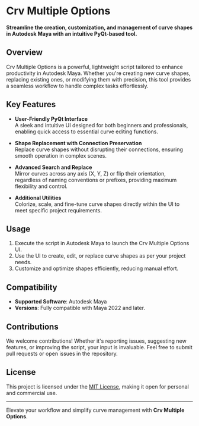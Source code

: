 # Crv Multiple Options

**Streamline the creation, customization, and management of curve shapes in Autodesk Maya with an intuitive PyQt-based tool.**

## Overview
Crv Multiple Options is a powerful, lightweight script tailored to enhance productivity in Autodesk Maya. Whether you're creating new curve shapes, replacing existing ones, or modifying them with precision, this tool provides a seamless workflow to handle complex tasks effortlessly.

## Key Features
- **User-Friendly PyQt Interface**  
  A sleek and intuitive UI designed for both beginners and professionals, enabling quick access to essential curve editing functions.
  
- **Shape Replacement with Connection Preservation**  
  Replace curve shapes without disrupting their connections, ensuring smooth operation in complex scenes.

- **Advanced Search and Replace**  
  Mirror curves across any axis (X, Y, Z) or flip their orientation, regardless of naming conventions or prefixes, providing maximum flexibility and control.

- **Additional Utilities**  
  Colorize, scale, and fine-tune curve shapes directly within the UI to meet specific project requirements.

## Usage
1. Execute the script in Autodesk Maya to launch the Crv Multiple Options UI.
2. Use the UI to create, edit, or replace curve shapes as per your project needs.
3. Customize and optimize shapes efficiently, reducing manual effort.

## Compatibility
- **Supported Software**: Autodesk Maya  
- **Versions**: Fully compatible with Maya 2022 and later.

## Contributions
We welcome contributions! Whether it's reporting issues, suggesting new features, or improving the script, your input is invaluable. Feel free to submit pull requests or open issues in the repository.

## License
This project is licensed under the [MIT License](LICENSE), making it open for personal and commercial use. 

---
Elevate your workflow and simplify curve management with **Crv Multiple Options**.
